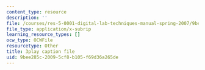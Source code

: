 ```yaml
---
content_type: resource
description: ''
file: /courses/res-5-0001-digital-lab-techniques-manual-spring-2007/9bee285c20095cf8b105f69d36a265de_a4hLUCX893M.vtt
file_type: application/x-subrip
learning_resource_types: []
ocw_type: OCWFile
resourcetype: Other
title: 3play caption file
uid: 9bee285c-2009-5cf8-b105-f69d36a265de
---
```

